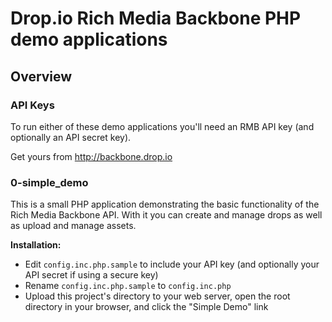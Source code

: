 # Drop.io Rich Media Backbone PHP demo applications

## Overview

### API Keys

To run either of these demo applications you'll need an RMB API key (and optionally an API secret key). 

Get yours from http://backbone.drop.io

### 0-simple_demo

This is a small PHP application demonstrating the basic functionality of the Rich Media Backbone API. With it you can create and manage drops as well as upload and manage assets.

**Installation:**

* Edit `config.inc.php.sample` to include your API key (and optionally your API secret if using a secure key)
* Rename `config.inc.php.sample` to `config.inc.php`
* Upload this project's directory to your web server, open the root directory in your browser, and click the "Simple Demo" link